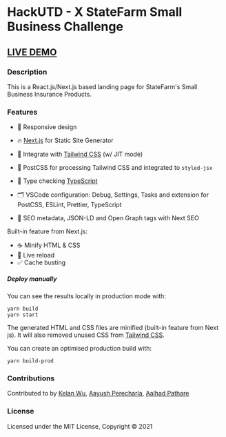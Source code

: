 # HackUTD - X StateFarm Small Business Challenge

## <a href="https://react-landing-page-template-2021.vercel.app/"> LIVE DEMO</a>



### Description

This is a React.js/Next.js based landing page for StateFarm's Small Business Insurance Products.

### Features

- 📱  Responsive design
- 🔥 [Next.js](https://nextjs.org) for Static Site Generator

- 🎨 Integrate with [Tailwind CSS](https://tailwindcss.com) (w/ JIT mode)

- 💅 PostCSS for processing Tailwind CSS and integrated to `styled-jsx`

- 🎉 Type checking [TypeScript](https://www.typescriptlang.org)

- 🗂 VSCode configuration: Debug, Settings, Tasks and extension for PostCSS, ESLint, Prettier, TypeScript

- 🤖 SEO metadata, JSON-LD and Open Graph tags with Next SEO

Built-in feature from Next.js:

- ☕ Minify HTML & CSS
- 💨 Live reload
- ✅ Cache busting



##### Deploy manually

You can see the results locally in production mode with:

  ```
yarn build
yarn start
```

The generated HTML and CSS files are minified (built-in feature from Next js). It will also removed unused CSS from [Tailwind CSS](https://tailwindcss.com).

You can create an optimised production build with:

```
yarn build-prod
```

### Contributions

Contributed to by <a href="https://github.com/kelanwu17">Kelan Wu</a>, <a href="https://github.com/aayushpe">Aayush Perecharla</a>, <a href="https://github.com/aalhad-pathare">Aalhad Pathare</a>

### License

Licensed under the MIT License, Copyright © 2021
  







